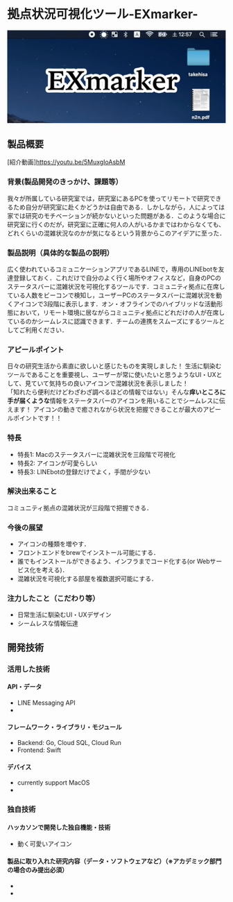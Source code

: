 # 拠点状況可視化ツール-EXmarker-

![Exmarker](EXmarker.png)

## 製品概要
[紹介動画]https://youtu.be/5MuxgIoAsbM

### 背景(製品開発のきっかけ、課題等）
我々が所属している研究室では，研究室にあるPCを使ってリモートで研究できるため自分が研究室に赴くかどうかは自由である．しかしながら，人によっては家では研究のモチベーションが続かないといった問題がある．このような場合に研究室に行くのだが，研究室に正確に何人の人がいるかまではわからなくても、どれくらいの混雑状況なのかが気になるという背景からこのアイデアに至った．

### 製品説明（具体的な製品の説明）
広く使われているコミュニケーションアプリであるLINEで，専用のLINEbotを友達登録しておく．これだけで自分のよく行く場所やオフィスなど，自身のPCのステータスバーに混雑状況を可視化するツールです．コミュニティ拠点に在席している人数をビーコンで検知し，ユーザーPCのステータスバーに混雑状況を動くアイコンで3段階に表示します．オン・オフラインでのハイブリッドな活動形態において，リモート環境に居ながらコミュニティ拠点にどれだけの人が在席しているのかシームレスに認識できます．チームの連携をスムーズにするツールとしてご利用ください．


### アピールポイント
日々の研究生活から素直に欲しいと感じたものを実現しました！
生活に馴染むツールであることを重要視し、ユーザーが常に使いたいと思うようなUI・UXとして、見ていて気持ちの良いアイコンで混雑状況を表示しました！  
「知れたら便利だけどわざわざ調べるほどの情報ではない」そんな**痒いところに手が届くような**情報をステータスバーのアイコンを用いることでシームレスに伝えます！
アイコンの動きで癒されながら状況を把握できることが最大のアピールポイントです！！


### 特長
* 特長1: Macのステータスバーに混雑状況を三段階で可視化
* 特長2: アイコンが可愛らしい
* 特長3: LINEbotの登録だけでよく，手間が少ない

### 解決出来ること
コミュニティ拠点の混雑状況が三段階で把握できる．

### 今後の展望
* アイコンの種類を増やす．
* フロントエンドをbrewでインストール可能にする．
* 誰でもインストールができるよう、インフラまでコード化する(or Webサービス化を考える)．
* 混雑状況を可視化する部屋を複数選択可能にする．

### 注力したこと（こだわり等）
* 日常生活に馴染むUI・UXデザイン
* シームレスな情報伝達

## 開発技術

### 活用した技術

#### API・データ
* LINE Messaging API
*

#### フレームワーク・ライブラリ・モジュール
* Backend: Go, Cloud SQL, Cloud Run
* Frontend: Swift

#### デバイス
* currently support MacOS
*

### 独自技術
#### ハッカソンで開発した独自機能・技術
* 動く可愛いアイコン

#### 製品に取り入れた研究内容（データ・ソフトウェアなど）（※アカデミック部門の場合のみ提出必須）
*
*
